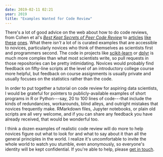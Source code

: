 ```yaml
---
date: 2019-02-11 02:21
year: 2019
title: "Examples Wanted for Code Review"
---
```


There's a lot of good advice on the web about how to do code reviews,
from Cohen et al's *[Best Kept Secrets of Peer Code Review](https://smartbear.com/resources/ebooks/best-kept-secrets-of-code-review/)*
to [articles](https://hackernoon.com/code-reviews-8c496601b9a9)
[like](https://medium.freecodecamp.org/unlearning-toxic-behaviors-in-a-code-review-culture-b7c295452a3c)
[these](https://mtlynch.io/human-code-reviews-1/)
[ones]( https://mtlynch.io/human-code-reviews-2/).
What there *isn't* a lot of is curated examples that are accessible to novices,
particularly novices who think of themselves as scientists first and programmers second.
The code in projects like [scikit-learn](https://github.com/scikit-learn/scikit-learn)
or [dplyr](https://github.com/tidyverse/dplyr) is much more complex than what most scientists write,
so pull requests in those repositories can be pretty intimidating.
Novices would probably find feedback on fifty-line scripts at the level of an introductory college course more helpful,
but feedback on course assignments is usually private
and usually focuses on the statistics rather than the code.

In order to put together a tutorial on code review for aspiring data scientists,
I would be grateful for pointers to publicly-available examples of short programs in R or Python---say,
20 to 100 lines of code---that include the kinds of redundancies, workarounds, blind alleys, and outright mistakes that novices frequently make.
RMarkdown files, Jupyter notebooks, or plain old scripts are all very welcome,
and if you can share any feedback you have already received,
that would be wonderful too.

I think a dozen examples of realistic code review will do more to help novices figure out what to look for and what to say about it
than all the general principles in the world.
I realize it's uncomfortable to invite the whole world to watch you stumble,
even anonymously,
so everyone's identity will be kept confidential.
If you're able to help,
please [get in touch](mailto:gvwilson@third-bit.com).
